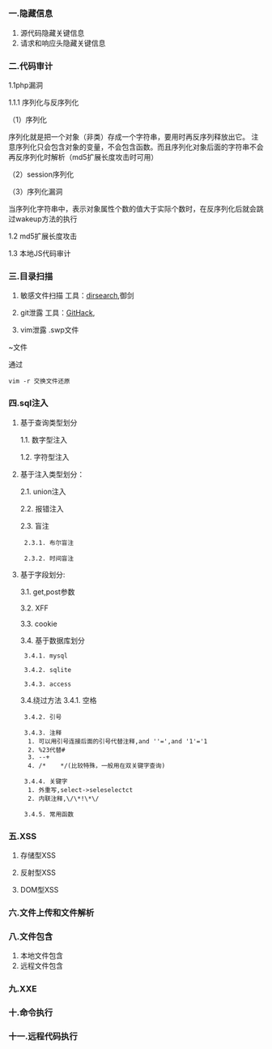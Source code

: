 ##

### 一.隐藏信息
1. 源代码隐藏关键信息
2. 请求和响应头隐藏关键信息

### 二.代码审计

1.1php漏洞

1.1.1 序列化与反序列化

（1）序列化

序列化就是把一个对象（非类）存成一个字符串，要用时再反序列释放出它。
注意序列化只会包含对象的变量，不会包含函数。而且序列化对象后面的字符串不会再反序列化时解析（md5扩展长度攻击时可用）

（2）session序列化

（3）序列化漏洞

当序列化字符串中，表示对象属性个数的值大于实际个数时，在反序列化后就会跳过wakeup方法的执行



1.2 md5扩展长度攻击


1.3 本地JS代码审计
### 三.目录扫描
1. 敏感文件扫描
工具：[dirsearch](https://github.com/maurosoria/dirsearch),御剑

2. git泄露
工具：[GitHack](https://github.com/lijiejie/GitHack),

3. vim泄露
.swp文件

~文件

通过
```
vim -r 交换文件还原
```

### 四.sql注入
1. 基于查询类型划分

    1.1. 数字型注入

    1.2. 字符型注入

2. 基于注入类型划分：

    2.1. union注入

    2.2. 报错注入

    2.3. 盲注

        2.3.1. 布尔盲注

        2.3.2. 时间盲注

3. 基于字段划分:

    3.1. get,post参数

    3.2. XFF

    3.3. cookie

    3.4. 基于数据库划分

        3.4.1. mysql

        3.4.2. sqlite

        3.4.3. access

    3.4.绕过方法
        3.4.1. 空格

        3.4.2. 引号

        3.4.3. 注释
         1. 可以用引号连接后面的引号代替注释,and ''=',and '1'='1
         2. %23代替#
         3. --+
         4. /*    */(比较特殊，一般用在双关键字查询)

        3.4.4. 关键字
         1. 外重写,select->seleselectct
         2. 内联注释,\/\*!\*\/

        3.4.5. 常用函数

### 五.XSS
1. 存储型XSS

2. 反射型XSS

3. DOM型XSS

### 六.文件上传和文件解析

### 八.文件包含
1. 本地文件包含
2. 远程文件包含

### 九.XXE


### 十.命令执行

### 十一.远程代码执行


